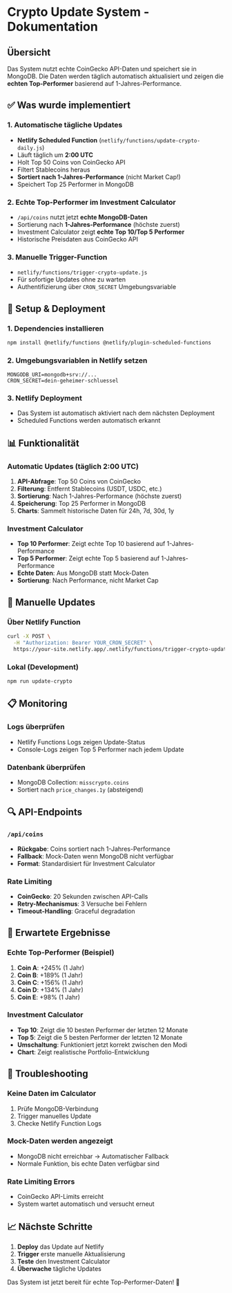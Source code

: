 # Crypto Update System - Dokumentation

## Übersicht

Das System nutzt echte CoinGecko API-Daten und speichert sie in MongoDB. Die Daten werden täglich automatisch aktualisiert und zeigen die **echten Top-Performer** basierend auf 1-Jahres-Performance.

## ✅ Was wurde implementiert

### 1. **Automatische tägliche Updates**
- **Netlify Scheduled Function** (`netlify/functions/update-crypto-daily.js`)
- Läuft täglich um **2:00 UTC**
- Holt Top 50 Coins von CoinGecko API
- Filtert Stablecoins heraus
- **Sortiert nach 1-Jahres-Performance** (nicht Market Cap!)
- Speichert Top 25 Performer in MongoDB

### 2. **Echte Top-Performer im Investment Calculator**
- `/api/coins` nutzt jetzt **echte MongoDB-Daten**
- Sortierung nach **1-Jahres-Performance** (höchste zuerst)
- Investment Calculator zeigt **echte Top 10/Top 5 Performer**
- Historische Preisdaten aus CoinGecko API

### 3. **Manuelle Trigger-Function**
- `netlify/functions/trigger-crypto-update.js`
- Für sofortige Updates ohne zu warten
- Authentifizierung über `CRON_SECRET` Umgebungsvariable

## 🔧 Setup & Deployment

### 1. Dependencies installieren
```bash
npm install @netlify/functions @netlify/plugin-scheduled-functions
```

### 2. Umgebungsvariablen in Netlify setzen
```
MONGODB_URI=mongodb+srv://...
CRON_SECRET=dein-geheimer-schluessel
```

### 3. Netlify Deployment
- Das System ist automatisch aktiviert nach dem nächsten Deployment
- Scheduled Functions werden automatisch erkannt

## 📊 Funktionalität

### Automatic Updates (täglich 2:00 UTC)
1. **API-Abfrage**: Top 50 Coins von CoinGecko
2. **Filterung**: Entfernt Stablecoins (USDT, USDC, etc.)
3. **Sortierung**: Nach 1-Jahres-Performance (höchste zuerst)
4. **Speicherung**: Top 25 Performer in MongoDB
5. **Charts**: Sammelt historische Daten für 24h, 7d, 30d, 1y

### Investment Calculator
- **Top 10 Performer**: Zeigt echte Top 10 basierend auf 1-Jahres-Performance
- **Top 5 Performer**: Zeigt echte Top 5 basierend auf 1-Jahres-Performance
- **Echte Daten**: Aus MongoDB statt Mock-Daten
- **Sortierung**: Nach Performance, nicht Market Cap

## 🚀 Manuelle Updates

### Über Netlify Function
```bash
curl -X POST \
  -H "Authorization: Bearer YOUR_CRON_SECRET" \
  https://your-site.netlify.app/.netlify/functions/trigger-crypto-update
```

### Lokal (Development)
```bash
npm run update-crypto
```

## 📋 Monitoring

### Logs überprüfen
- Netlify Functions Logs zeigen Update-Status
- Console-Logs zeigen Top 5 Performer nach jedem Update

### Datenbank überprüfen
- MongoDB Collection: `misscrypto.coins`
- Sortiert nach `price_changes.1y` (absteigend)

## 🔍 API-Endpoints

### `/api/coins`
- **Rückgabe**: Coins sortiert nach 1-Jahres-Performance
- **Fallback**: Mock-Daten wenn MongoDB nicht verfügbar
- **Format**: Standardisiert für Investment Calculator

### Rate Limiting
- **CoinGecko**: 20 Sekunden zwischen API-Calls
- **Retry-Mechanismus**: 3 Versuche bei Fehlern
- **Timeout-Handling**: Graceful degradation

## 🎯 Erwartete Ergebnisse

### Echte Top-Performer (Beispiel)
1. **Coin A**: +245% (1 Jahr)
2. **Coin B**: +189% (1 Jahr)
3. **Coin C**: +156% (1 Jahr)
4. **Coin D**: +134% (1 Jahr)
5. **Coin E**: +98% (1 Jahr)

### Investment Calculator
- **Top 10**: Zeigt die 10 besten Performer der letzten 12 Monate
- **Top 5**: Zeigt die 5 besten Performer der letzten 12 Monate
- **Umschaltung**: Funktioniert jetzt korrekt zwischen den Modi
- **Chart**: Zeigt realistische Portfolio-Entwicklung

## 🔧 Troubleshooting

### Keine Daten im Calculator
1. Prüfe MongoDB-Verbindung
2. Trigger manuelles Update
3. Checke Netlify Function Logs

### Mock-Daten werden angezeigt
- MongoDB nicht erreichbar → Automatischer Fallback
- Normale Funktion, bis echte Daten verfügbar sind

### Rate Limiting Errors
- CoinGecko API-Limits erreicht
- System wartet automatisch und versucht erneut

## 📈 Nächste Schritte

1. **Deploy** das Update auf Netlify
2. **Trigger** erste manuelle Aktualisierung
3. **Teste** den Investment Calculator
4. **Überwache** tägliche Updates

Das System ist jetzt bereit für echte Top-Performer-Daten! 🚀 